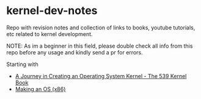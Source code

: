 # kernel-dev-notes
Repo with revision notes and collection of links to books, youtube tutorials, etc related to kernel development.

NOTE: As im a beginner in this field, please double check all info from this repo before any usage and kindly send a pr for errors.

Starting with 
- [A Journey in Creating an Operating System Kernel - The 539 Kernel Book](https://539kernel.com/)
- [Making an OS (x86)](https://www.youtube.com/playlist?list=PLm3B56ql_akNcvH8vvJRYOc7TbYhRs19M)
